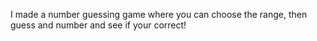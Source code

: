 I made a number guessing game where you can choose the range, then guess and number and see if your correct! 
